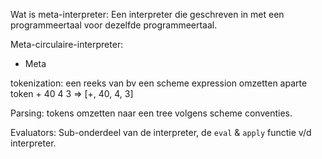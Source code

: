 
Wat is meta-interpreter: Een interpreter die geschreven in met een programmeertaal voor dezelfde programmeertaal.

Meta-circulaire-interpreter: 
- Meta 

tokenization: een reeks van bv een scheme expression omzetten aparte token 
    + 40 4 3 => \[+, 40, 4, 3]

Parsing: tokens omzetten naar een tree volgens scheme conventies.

Evaluators: Sub-onderdeel van de interpreter, de `eval` & `apply` functie v/d interpreter.

